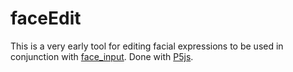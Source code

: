faceEdit
========

This is a very early tool for editing facial expressions to be used in conjunction with [face_input](https://hspencer.github.io/face_input). Done with [P5js](https:p5js.org). 